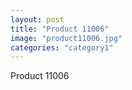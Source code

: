 ```yaml
---
layout: post
title: "Product 11006"
image: "product11006.jpg"
categories: "category1"
---
```

Product 11006
